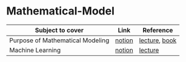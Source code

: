 # Mathematical-Model
| Subject to cover                                                                          | Link                                                                                                                 | Reference                          |
|-------------------------------------------------------------------------------------------|-----------------------------------------------------------------------------------------------------------------------------|-------------------------------|
| Purpose of Mathematical Modeling | [notion](https://touchvarit.notion.site/Purpose-of-Mathematical-Modeling-efb65cd83e394b2ea1277457c02b9eb3?pvs=25) |  [lecture](https://www.youtube.com/watch?v=I0tKMBS8Y0g&list=PLnE-99oQBy1JKaM1hlFNjZH-drJlp0ASx&index=24), [book](      https://salt.co.th/product/%E0%B9%83%E0%B8%99%E0%B8%A3%E0%B9%89%E0%B8%B2%E0%B8%99%E0%B8%82%E0%B8%B2%E0%B8%A2%E0%B8%88%E0%B8%B1%E0%B8%81%E0%B8%A3%E0%B8%A7%E0%B8%B2%E0%B8%A5%E0%B8%95%E0%B8%B2%E0%B8%A1%E0%B8%AA%E0%B8%B1%E0%B9%88/)                                                                                                                     |                               |
| Machine Learning | [notion](https://touchvarit.notion.site/Machine-Learning-84f6d14e013643f5ae1d64171aa8f943) | [lecture](https://www.youtube.com/watch?v=N_wFjy3ZWjg&list=PLL0SWcFqypCl4lrzk1dMWwTUrzQZFt7y0&index=9) |
